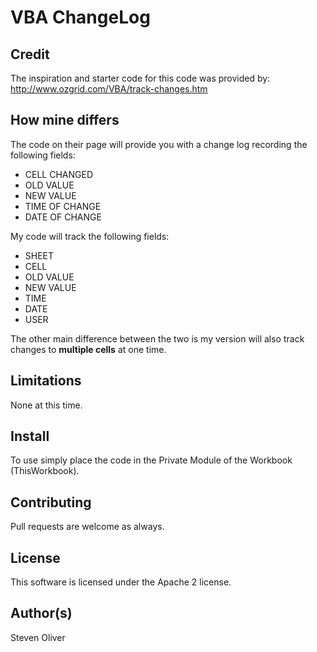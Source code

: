 # VBA ChangeLog

## Credit
The inspiration and starter code for this code was provided by:
    http://www.ozgrid.com/VBA/track-changes.htm

## How mine differs
The code on their page will provide you with a change log recording
the following fields:

 *  CELL CHANGED
 *  OLD VALUE
 *  NEW VALUE
 *  TIME OF CHANGE
 *  DATE OF CHANGE

My code will track the following fields:

 * SHEET
 * CELL
 * OLD VALUE
 * NEW VALUE
 * TIME
 * DATE
 * USER

The other main difference between the two is my version will also
track changes to **multiple cells** at one time.

## Limitations
None at this time.

## Install
To use simply place the code in the Private Module of the Workbook (ThisWorkbook).

## Contributing
Pull requests are welcome as always.

## License
This software is licensed under the Apache 2 license.

## Author(s)
Steven Oliver

